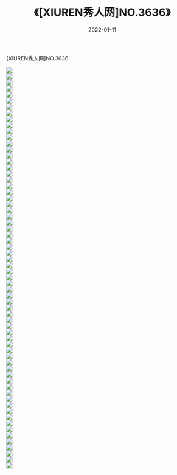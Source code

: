 ﻿---
layout: post
title:  《[XIUREN秀人网]NO.3636》
date:   2022-01-11
img: http://pic.660000.xyz/1:/秀人网/秀人网第04部分/[XIUREN秀人网]NO.3636/000.jpg
categories: [美女, 清纯, 唯美]
---

[XIUREN秀人网]NO.3636

 ![](http://pic.660000.xyz/1:/秀人网/秀人网第04部分/[XIUREN秀人网]NO.3636/001.jpg) <br>![](http://pic.660000.xyz/1:/秀人网/秀人网第04部分/[XIUREN秀人网]NO.3636/002.jpg) <br>![](http://pic.660000.xyz/1:/秀人网/秀人网第04部分/[XIUREN秀人网]NO.3636/003.jpg) <br>![](http://pic.660000.xyz/1:/秀人网/秀人网第04部分/[XIUREN秀人网]NO.3636/004.jpg) <br>![](http://pic.660000.xyz/1:/秀人网/秀人网第04部分/[XIUREN秀人网]NO.3636/005.jpg) <br>![](http://pic.660000.xyz/1:/秀人网/秀人网第04部分/[XIUREN秀人网]NO.3636/006.jpg) <br>![](http://pic.660000.xyz/1:/秀人网/秀人网第04部分/[XIUREN秀人网]NO.3636/007.jpg) <br>![](http://pic.660000.xyz/1:/秀人网/秀人网第04部分/[XIUREN秀人网]NO.3636/008.jpg) <br>![](http://pic.660000.xyz/1:/秀人网/秀人网第04部分/[XIUREN秀人网]NO.3636/009.jpg) <br>![](http://pic.660000.xyz/1:/秀人网/秀人网第04部分/[XIUREN秀人网]NO.3636/010.jpg) <br>![](http://pic.660000.xyz/1:/秀人网/秀人网第04部分/[XIUREN秀人网]NO.3636/011.jpg) <br>![](http://pic.660000.xyz/1:/秀人网/秀人网第04部分/[XIUREN秀人网]NO.3636/012.jpg) <br>![](http://pic.660000.xyz/1:/秀人网/秀人网第04部分/[XIUREN秀人网]NO.3636/013.jpg) <br>![](http://pic.660000.xyz/1:/秀人网/秀人网第04部分/[XIUREN秀人网]NO.3636/014.jpg) <br>![](http://pic.660000.xyz/1:/秀人网/秀人网第04部分/[XIUREN秀人网]NO.3636/015.jpg) <br>![](http://pic.660000.xyz/1:/秀人网/秀人网第04部分/[XIUREN秀人网]NO.3636/016.jpg) <br>![](http://pic.660000.xyz/1:/秀人网/秀人网第04部分/[XIUREN秀人网]NO.3636/017.jpg) <br>![](http://pic.660000.xyz/1:/秀人网/秀人网第04部分/[XIUREN秀人网]NO.3636/018.jpg) <br>![](http://pic.660000.xyz/1:/秀人网/秀人网第04部分/[XIUREN秀人网]NO.3636/019.jpg) <br>![](http://pic.660000.xyz/1:/秀人网/秀人网第04部分/[XIUREN秀人网]NO.3636/020.jpg) <br>![](http://pic.660000.xyz/1:/秀人网/秀人网第04部分/[XIUREN秀人网]NO.3636/021.jpg) <br>![](http://pic.660000.xyz/1:/秀人网/秀人网第04部分/[XIUREN秀人网]NO.3636/022.jpg) <br>![](http://pic.660000.xyz/1:/秀人网/秀人网第04部分/[XIUREN秀人网]NO.3636/023.jpg) <br>![](http://pic.660000.xyz/1:/秀人网/秀人网第04部分/[XIUREN秀人网]NO.3636/024.jpg) <br>![](http://pic.660000.xyz/1:/秀人网/秀人网第04部分/[XIUREN秀人网]NO.3636/025.jpg) <br>![](http://pic.660000.xyz/1:/秀人网/秀人网第04部分/[XIUREN秀人网]NO.3636/026.jpg) <br>![](http://pic.660000.xyz/1:/秀人网/秀人网第04部分/[XIUREN秀人网]NO.3636/027.jpg) <br>![](http://pic.660000.xyz/1:/秀人网/秀人网第04部分/[XIUREN秀人网]NO.3636/028.jpg) <br>![](http://pic.660000.xyz/1:/秀人网/秀人网第04部分/[XIUREN秀人网]NO.3636/029.jpg) <br>![](http://pic.660000.xyz/1:/秀人网/秀人网第04部分/[XIUREN秀人网]NO.3636/030.jpg) <br>![](http://pic.660000.xyz/1:/秀人网/秀人网第04部分/[XIUREN秀人网]NO.3636/031.jpg) <br>![](http://pic.660000.xyz/1:/秀人网/秀人网第04部分/[XIUREN秀人网]NO.3636/032.jpg) <br>![](http://pic.660000.xyz/1:/秀人网/秀人网第04部分/[XIUREN秀人网]NO.3636/033.jpg) <br>![](http://pic.660000.xyz/1:/秀人网/秀人网第04部分/[XIUREN秀人网]NO.3636/034.jpg) <br>![](http://pic.660000.xyz/1:/秀人网/秀人网第04部分/[XIUREN秀人网]NO.3636/035.jpg) <br>![](http://pic.660000.xyz/1:/秀人网/秀人网第04部分/[XIUREN秀人网]NO.3636/036.jpg) <br>![](http://pic.660000.xyz/1:/秀人网/秀人网第04部分/[XIUREN秀人网]NO.3636/037.jpg) <br>![](http://pic.660000.xyz/1:/秀人网/秀人网第04部分/[XIUREN秀人网]NO.3636/038.jpg) <br>![](http://pic.660000.xyz/1:/秀人网/秀人网第04部分/[XIUREN秀人网]NO.3636/039.jpg) <br>![](http://pic.660000.xyz/1:/秀人网/秀人网第04部分/[XIUREN秀人网]NO.3636/040.jpg) <br>![](http://pic.660000.xyz/1:/秀人网/秀人网第04部分/[XIUREN秀人网]NO.3636/041.jpg) <br>![](http://pic.660000.xyz/1:/秀人网/秀人网第04部分/[XIUREN秀人网]NO.3636/042.jpg) <br>![](http://pic.660000.xyz/1:/秀人网/秀人网第04部分/[XIUREN秀人网]NO.3636/043.jpg) <br>![](http://pic.660000.xyz/1:/秀人网/秀人网第04部分/[XIUREN秀人网]NO.3636/044.jpg) <br>![](http://pic.660000.xyz/1:/秀人网/秀人网第04部分/[XIUREN秀人网]NO.3636/045.jpg) <br>![](http://pic.660000.xyz/1:/秀人网/秀人网第04部分/[XIUREN秀人网]NO.3636/046.jpg) <br>![](http://pic.660000.xyz/1:/秀人网/秀人网第04部分/[XIUREN秀人网]NO.3636/047.jpg) <br>![](http://pic.660000.xyz/1:/秀人网/秀人网第04部分/[XIUREN秀人网]NO.3636/048.jpg) <br>![](http://pic.660000.xyz/1:/秀人网/秀人网第04部分/[XIUREN秀人网]NO.3636/049.jpg) <br>![](http://pic.660000.xyz/1:/秀人网/秀人网第04部分/[XIUREN秀人网]NO.3636/050.jpg) <br>![](http://pic.660000.xyz/1:/秀人网/秀人网第04部分/[XIUREN秀人网]NO.3636/051.jpg) <br>![](http://pic.660000.xyz/1:/秀人网/秀人网第04部分/[XIUREN秀人网]NO.3636/052.jpg) <br>![](http://pic.660000.xyz/1:/秀人网/秀人网第04部分/[XIUREN秀人网]NO.3636/053.jpg) <br>![](http://pic.660000.xyz/1:/秀人网/秀人网第04部分/[XIUREN秀人网]NO.3636/054.jpg) <br>![](http://pic.660000.xyz/1:/秀人网/秀人网第04部分/[XIUREN秀人网]NO.3636/055.jpg) <br>![](http://pic.660000.xyz/1:/秀人网/秀人网第04部分/[XIUREN秀人网]NO.3636/056.jpg) <br>![](http://pic.660000.xyz/1:/秀人网/秀人网第04部分/[XIUREN秀人网]NO.3636/057.jpg) <br>![](http://pic.660000.xyz/1:/秀人网/秀人网第04部分/[XIUREN秀人网]NO.3636/058.jpg) <br>![](http://pic.660000.xyz/1:/秀人网/秀人网第04部分/[XIUREN秀人网]NO.3636/059.jpg) <br>![](http://pic.660000.xyz/1:/秀人网/秀人网第04部分/[XIUREN秀人网]NO.3636/060.jpg) <br>![](http://pic.660000.xyz/1:/秀人网/秀人网第04部分/[XIUREN秀人网]NO.3636/061.jpg) <br>![](http://pic.660000.xyz/1:/秀人网/秀人网第04部分/[XIUREN秀人网]NO.3636/062.jpg) <br>![](http://pic.660000.xyz/1:/秀人网/秀人网第04部分/[XIUREN秀人网]NO.3636/063.jpg) <br>![](http://pic.660000.xyz/1:/秀人网/秀人网第04部分/[XIUREN秀人网]NO.3636/064.jpg) <br>![](http://pic.660000.xyz/1:/秀人网/秀人网第04部分/[XIUREN秀人网]NO.3636/065.jpg) <br>![](http://pic.660000.xyz/1:/秀人网/秀人网第04部分/[XIUREN秀人网]NO.3636/066.jpg) <br>